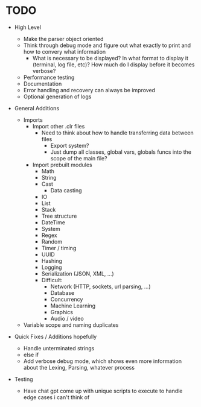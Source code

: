 # TODO

- High Level
  - Make the parser object oriented
  - Think through debug mode and figure out what exactly to print and how to convery what information
    - What is necessary to be displayed? In what format to display it (terminal, log file, etc)? How much do I display before it becomes verbose?
  - Performance testing
  - Documentation
  - Error handling and recovery can always be improved
  - Optional generation of logs

- General Additions
  - Imports
    - Import other .clr files
      - Need to think about how to handle transferring data between files
        - Export system?
        - Just dump all classes, global vars, globals funcs into the scope of the main file?
    - Import prebuilt modules
      - Math
      - String
      - Cast
        - Data casting
      - IO
      - List
      - Stack
      - Tree structure
      - DateTime
      - System
      - Regex
      - Random
      - Timer / timing
      - UUID
      - Hashing
      - Logging
      - Serialization (JSON, XML, ...)
      - Difficult:
        - Network (HTTP, sockets, url parsing, ...)
        - Database
        - Concurrency
        - Machine Learning
        - Graphics
        - Audio / video
  - Variable scope and naming duplicates

- Quick Fixes / Additions hopefully
  - Handle unterminated strings
  - else if
  - Add verbose debug mode, which shows even more information about the Lexing, Parsing, whatever process

- Testing
  - Have chat gpt come up with unique scripts to execute to handle edge cases i can't think of